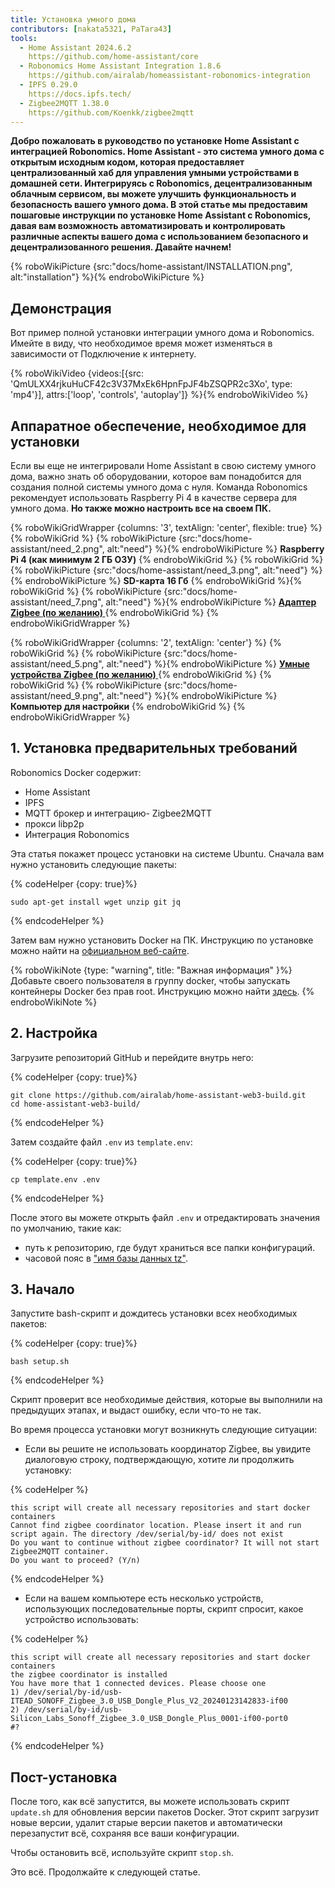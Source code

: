```yaml
---
title: Установка умного дома
contributors: [nakata5321, PaTara43]
tools:
  - Home Assistant 2024.6.2
    https://github.com/home-assistant/core
  - Robonomics Home Assistant Integration 1.8.6
    https://github.com/airalab/homeassistant-robonomics-integration
  - IPFS 0.29.0
    https://docs.ipfs.tech/
  - Zigbee2MQTT 1.38.0
    https://github.com/Koenkk/zigbee2mqtt
---
```


**Добро пожаловать в руководство по установке Home Assistant с интеграцией Robonomics. Home Assistant - это система умного дома с открытым исходным кодом, которая предоставляет централизованный хаб для управления умными устройствами в домашней сети. Интегрируясь с Robonomics, децентрализованным облачным сервисом, вы можете улучшить функциональность и безопасность вашего умного дома. В этой статье мы предоставим пошаговые инструкции по установке Home Assistant с Robonomics, давая вам возможность автоматизировать и контролировать различные аспекты вашего дома с использованием безопасного и децентрализованного решения. Давайте начнем!**

{% roboWikiPicture {src:"docs/home-assistant/INSTALLATION.png", alt:"installation"} %}{% endroboWikiPicture %}

## Демонстрация

Вот пример полной установки интеграции умного дома и Robonomics. Имейте в виду, что необходимое время может изменяться в зависимости от Подключение к интернету.

{% roboWikiVideo {videos:[{src: 'QmULXX4rjkuHuCF42c3V37MxEk6HpnFpJF4bZSQPR2c3Xo', type: 'mp4'}], attrs:['loop', 'controls', 'autoplay']} %}{% endroboWikiVideo %}

## Аппаратное обеспечение, необходимое для установки

Если вы еще не интегрировали Home Assistant в свою систему умного дома, важно знать об оборудовании, которое вам понадобится для создания полной системы умного дома с нуля. Команда Robonomics рекомендует использовать Raspberry Pi 4 в качестве сервера для умного дома. **Но также можно настроить все на своем ПК.**


{% roboWikiGridWrapper {columns: '3', textAlign: 'center', flexible: true} %}
	{% roboWikiGrid %} {% roboWikiPicture {src:"docs/home-assistant/need_2.png", alt:"need"} %}{% endroboWikiPicture %}
	<b>Raspberry Pi 4 (как минимум 2 ГБ ОЗУ)</b>
	{% endroboWikiGrid %}
	{% roboWikiGrid %} 	{% roboWikiPicture {src:"docs/home-assistant/need_3.png", alt:"need"} %}{% endroboWikiPicture %}
	<b>SD-карта 16 Гб</b> {% endroboWikiGrid %}{% roboWikiGrid %} 	{% roboWikiPicture {src:"docs/home-assistant/need_7.png", alt:"need"} %}{% endroboWikiPicture %}
	<a href="https://www.zigbee2mqtt.io/information/supported_adapters.html" target="_blank"> <b> Адаптер Zigbee (по желанию) </b> </a>  {% endroboWikiGrid %}
{% endroboWikiGridWrapper %}

{% roboWikiGridWrapper {columns: '2', textAlign: 'center'} %}
	{% roboWikiGrid %} {% roboWikiPicture {src:"docs/home-assistant/need_5.png", alt:"need"} %}{% endroboWikiPicture %}
	 <a href="https://www.zigbee2mqtt.io/supported-devices/" target="_blank"> <b> Умные устройства Zigbee (по желанию) </b> </a>  {% endroboWikiGrid %}
	{% roboWikiGrid %} 	{% roboWikiPicture {src:"docs/home-assistant/need_9.png", alt:"need"} %}{% endroboWikiPicture %}
	<b>Компьютер для настройки</b>  {% endroboWikiGrid %}
{% endroboWikiGridWrapper %}


## 1. Установка предварительных требований

Robonomics Docker содержит:
- Home Assistant
- IPFS
- MQTT брокер и интеграцию- Zigbee2MQTT
- прокси libp2p
- Интеграция Robonomics

Эта статья покажет процесс установки на системе Ubuntu. Сначала вам нужно установить следующие пакеты:


{% codeHelper {copy: true}%}

```
sudo apt-get install wget unzip git jq
```

{% endcodeHelper %}

Затем вам нужно установить Docker на ПК. Инструкцию по установке можно найти на [официальном веб-сайте](https://docs.docker.com/engine/install/).

{% roboWikiNote {type: "warning", title: "Важная информация" }%} Добавьте своего пользователя в группу docker, чтобы запускать контейнеры Docker без прав root. Инструкцию можно найти [здесь](https://docs.docker.com/engine/install/linux-postinstall/). {% endroboWikiNote %}

## 2. Настройка

Загрузите репозиторий GitHub и перейдите внутрь него:


{% codeHelper {copy: true}%}

```
git clone https://github.com/airalab/home-assistant-web3-build.git
cd home-assistant-web3-build/
```

{% endcodeHelper %}

Затем создайте файл `.env` из `template.env`:


{% codeHelper {copy: true}%}

```
cp template.env .env
```

{% endcodeHelper %}

После этого вы можете открыть файл `.env` и отредактировать значения по умолчанию, такие как:
- путь к репозиторию, где будут храниться все папки конфигураций.
- часовой пояс в ["имя базы данных tz"](https://en.wikipedia.org/wiki[List_of_tz_database_time_zones).

## 3. Начало

Запустите bash-скрипт и дождитесь установки всех необходимых пакетов:

{% codeHelper {copy: true}%}

```
bash setup.sh
```

{% endcodeHelper %}

Скрипт проверит все необходимые действия, которые вы выполнили на предыдущих этапах, и выдаст ошибку, если что-то не так.

Во время процесса установки могут возникнуть следующие ситуации:
- Если вы решите не использовать координатор Zigbee, вы увидите диалоговую строку, подтверждающую, хотите ли продолжить установку:

{% codeHelper %}

```
this script will create all necessary repositories and start docker containers
Cannot find zigbee coordinator location. Please insert it and run script again. The directory /dev/serial/by-id/ does not exist
Do you want to continue without zigbee coordinator? It will not start Zigbee2MQTT container.
Do you want to proceed? (Y/n)
```

{% endcodeHelper %}


- Если на вашем компьютере есть несколько устройств, использующих последовательные порты, скрипт спросит, какое устройство использовать:

{% codeHelper %}

```
this script will create all necessary repositories and start docker containers
the zigbee coordinator is installed
You have more that 1 connected devices. Please choose one
1) /dev/serial/by-id/usb-ITEAD_SONOFF_Zigbee_3.0_USB_Dongle_Plus_V2_20240123142833-if00
2) /dev/serial/by-id/usb-Silicon_Labs_Sonoff_Zigbee_3.0_USB_Dongle_Plus_0001-if00-port0
#?
```

{% endcodeHelper %}

## Пост-установка

После того, как всё запустится, вы можете использовать скрипт `update.sh` для обновления версии пакетов Docker. Этот скрипт загрузит новые версии, удалит старые версии пакетов и автоматически перезапустит всё, сохраняя все ваши конфигурации.

Чтобы остановить всё, используйте скрипт `stop.sh`.

Это всё. Продолжайте к следующей статье.